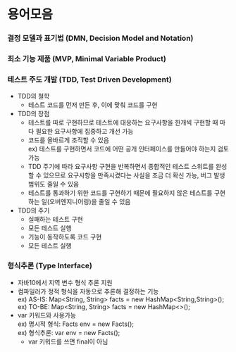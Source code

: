 # 용어모음

### 결정 모델과 표기법 (DMN, Decision Model and Notation)
### 최소 기능 제품 (MVP, Minimal Variable Product)
### 테스트 주도 개발 (TDD, Test Driven Development)
- TDD의 철학
  + 테스트 코드를 먼저 만든 후, 이에 맞춰 코드를 구현
- TDD의 장점
  + 테스트를 따로 구현하므로 테스트에 대응하는 요구사항을 한개씩 구현할 때 마다 필요한 요구사항에 집중하고 개선 가능
  + 코드를 올바르게 조직할 수 있음<br/>
    ex) 테스트를 구현하면서 코드에 어떤 공개 인터페이스를 만들어야 하는지 검토가능
  + TDD 주기에 따라 요구사항 구현을 반복하면서 종합적인 테스트 스위트를 완성할 수 있으므로 요구사항을 만족시켰다는 사실을 조금 더 확신 가능, 버그 발생 범위도 줄일 수 있음
  + 테스트를 통과하기 위한 코드를 구현하기 때문에 필요하지 않은 테스트를 구현하는 일(오버엔지니어링)을 줄일 수 있음
- TDD의 주기
  + 실패하는 테스트 구현
  + 모든 테스트 실행
  + 기능이 동작하도록 코드 구현
  + 모든 테스트 실행
  
### 형식추론 (Type Interface)
- 자바10에서 지역 변수 형식 추론 지원
- 컴파일러가 정적 형식을 자동으로 추론해 결정하는 기능<br/>
  ex) AS-IS: Map<String, String> facts = new HashMap<String,String>();<br/>
  ex) TO-BE: Map<String, String> facts = new HashMap<>();
- var 키워드와 사용가능<br/>
  ex) 명시적 형식: Facts env = new Facts();<br/>
  ex) 형식추론: var env = new Facts();
    + var 키워드를 쓰면 final이 아님
    